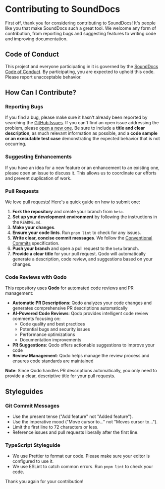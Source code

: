 # Contributing to SoundDocs

First off, thank you for considering contributing to SoundDocs! It's people like you that make SoundDocs such a great tool. We welcome any form of contribution, from reporting bugs and suggesting features to writing code and improving documentation.

## Code of Conduct

This project and everyone participating in it is governed by the [SoundDocs Code of Conduct](CODE_OF_CONDUCT.md). By participating, you are expected to uphold this code. Please report unacceptable behavior.

## How Can I Contribute?

### Reporting Bugs

If you find a bug, please make sure it hasn't already been reported by searching the [GitHub Issues](https://github.com/SoundDocs/sounddocs/issues). If you can't find an open issue addressing the problem, please [open a new one](https://github.com/SoundDocs/sounddocs/issues/new). Be sure to include a **title and clear description**, as much relevant information as possible, and a **code sample or an executable test case** demonstrating the expected behavior that is not occurring.

### Suggesting Enhancements

If you have an idea for a new feature or an enhancement to an existing one, please open an issue to discuss it. This allows us to coordinate our efforts and prevent duplication of work.

### Pull Requests

We love pull requests! Here's a quick guide on how to submit one:

1.  **Fork the repository** and create your branch from `beta`.
2.  **Set up your development environment** by following the instructions in the `README.md`.
3.  **Make your changes**.
4.  **Ensure your code lints**. Run `pnpm lint` to check for any issues.
5.  **Write clear, concise commit messages**. We follow the [Conventional Commits](https://www.conventionalcommits.org/en/v1.0.0/) specification.
6.  **Push your branch** and open a pull request to the `beta` branch.
7.  **Provide a clear title** for your pull request. Qodo will automatically generate a description, code review, and suggestions based on your changes.

### Code Reviews with Qodo

This repository uses **Qodo** for automated code reviews and PR management:

- **Automatic PR Descriptions**: Qodo analyzes your code changes and generates comprehensive PR descriptions automatically
- **AI-Powered Code Reviews**: Qodo provides intelligent code review comments focusing on:
  - Code quality and best practices
  - Potential bugs and security issues
  - Performance optimizations
  - Documentation improvements
- **PR Suggestions**: Qodo offers actionable suggestions to improve your code
- **Review Management**: Qodo helps manage the review process and ensures code standards are maintained

**Note**: Since Qodo handles PR descriptions automatically, you only need to provide a clear, descriptive title for your pull requests.

## Styleguides

### Git Commit Messages

- Use the present tense ("Add feature" not "Added feature").
- Use the imperative mood ("Move cursor to..." not "Moves cursor to...").
- Limit the first line to 72 characters or less.
- Reference issues and pull requests liberally after the first line.

### TypeScript Styleguide

- We use Prettier to format our code. Please make sure your editor is configured to use it.
- We use ESLint to catch common errors. Run `pnpm lint` to check your code.

Thank you again for your contribution!
